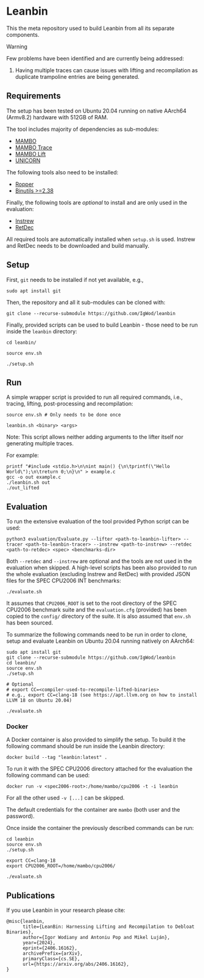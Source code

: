 # Leanbin

This the meta repository used to build Leanbin from all its separate components.

> [!WARNING]
> Few problems have been identified and are currently being addressed:
>
> 1) Having multiple traces can cause issues with lifting and recompilation as duplicate trampoline entries are being generated.

## Requirements

The setup has been tested on Ubuntu 20.04 running on native AArch64 (Armv8.2) hardware with 512GB of RAM.

The tool includes majority of dependencies as sub-modules:

* [MAMBO](https://github.com/beehive-lab/mambo)
* [MAMBO Trace](https://github.com/IgWod/mambo-trace)
* [MAMBO Lift](https://github.com/IgWod/mambo-lift)
* [UNICORN](https://github.com/IgWod/unicorn)

The following tools also need to be installed:

* [Ropper](https://github.com/sashs/Ropper)
* [Binutils >=2.38](https://sourceware.org/pub/binutils/releases/)

Finally, the following tools are *optional* to install and are only used in the evaluation:

* [Instrew](https://github.com/aengelke/instrew)
* [RetDec](https://github.com/avast/retdec)

All required tools are automatically installed when `setup.sh` is used. Instrew and RetDec needs to be downloaded and build manually.

## Setup

First, `git` needs to be installed if not yet available, e.g.,

```
sudo apt install git
```

Then, the repository and all it sub-modules can be cloned with:

```
git clone --recurse-submodule https://github.com/IgWod/leanbin
```

Finally, provided scripts can be used to build Leanbin - those need to be run inside the `leanbin` directory:

```
cd leanbin/

source env.sh

./setup.sh
```

## Run

A simple wrapper script is provided to run all required commands, i.e., tracing, lifting, post-processing and recompilation:

```
source env.sh # Only needs to be done once

leanbin.sh <binary> <args>
```

Note: This script allows neither adding arguments to the lifter itself nor generating multiple traces.

For example:

```
printf "#include <stdio.h>\n\nint main() {\n\tprintf(\"Hello World\");\n\treturn 0;\n}\n" > example.c
gcc -o out example.c
./leanbin.sh out
./out_lifted
```

## Evaluation

To run the extensive evaluation of the tool provided Python script can be used:

```
python3 evaluation/Evaluate.py --lifter <path-to-leanbin-lifter> --tracer <path-to-leanbin-tracer> --instrew <path-to-instrew> --retdec <path-to-retdec> <spec> <benchmarks-dir>
```

Both `--retdec` and `--instrew` are optional and the tools are not used in the evaluation when skipped. A high-level scripts has been also provided to run the whole evaluation (excluding Instrew and RetDec) with provided JSON files for the SPEC CPU2006 INT benchmarks:

```
./evaluate.sh
```

It assumes that `CPU2006_ROOT` is set to the root directory of the SPEC CPU2006 benchmark suite and the `evaluation.cfg` (provided) has been copied to the `config/` directory of the suite. It is also assumed that `env.sh` has been sourced.

To summarize the following commands need to be run in order to clone, setup and evaluate Leanbin on Ubuntu 20.04 running natively on AArch64:

```
sudo apt install git
git clone --recurse-submodule https://github.com/IgWod/leanbin
cd leanbin/
source env.sh
./setup.sh

# Optional
# export CC=<compiler-used-to-recompile-lifted-binaries>
# e.g., export CC=clang-18 (see https://apt.llvm.org on how to install LLVM 18 on Ubuntu 20.04)

./evaluate.sh
```

### Docker

A Docker container is also provided to simplify the setup. To build it the following command should be run inside the Leanbin directory:

```
docker build --tag "leanbin:latest" .
```

To run it with the SPEC CPU2006 directory attached for the evaluation the following command can be used:

```
docker run -v <spec2006-root>:/home/mambo/cpu2006 -t -i leanbin
```

For all the other used `-v [...]` can be skipped.

The default credentials for the container are `mambo` (both user and the password).

Once inside the container the previously described commands can be run:

```
cd leanbin
source env.sh
./setup.sh

export CC=clang-18
export CPU2006_ROOT=/home/mambo/cpu2006/

./evaluate.sh
```

## Publications

If you use Leanbin in your research please cite:

```
@misc{leanbin,
      title={LeanBin: Harnessing Lifting and Recompilation to Debloat Binaries}, 
      author={Igor Wodiany and Antoniu Pop and Mikel Luján},
      year={2024},
      eprint={2406.16162},
      archivePrefix={arXiv},
      primaryClass={cs.SE},
      url={https://arxiv.org/abs/2406.16162}, 
}
```

